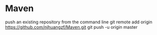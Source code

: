 # Maven

push an existing repository from the command line
git remote add origin https://github.com/njhuangzf/Maven.git
git push -u origin master
